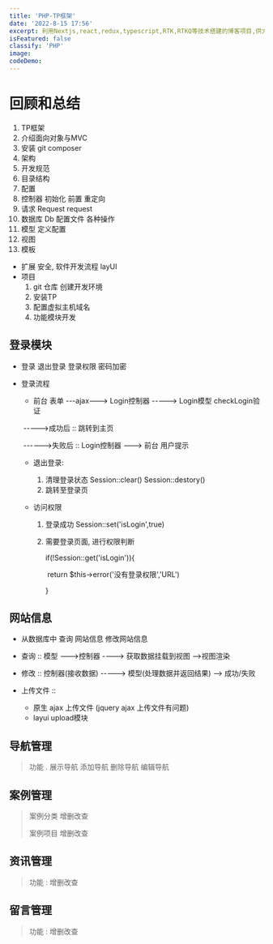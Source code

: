 ```yaml
---
title: 'PHP-TP框架'
date: '2022-8-15 17:56'
excerpt: 利用Nextjs,react,redux,typescript,RTK,RTKQ等技术搭建的博客项目,供大家参考指正
isFeatured: false
classify: 'PHP'
image:
codeDemo:
---
```


# 回顾和总结

1. TP框架
2. 介绍面向对象与MVC
3. 安装 git  composer
4. 架构
5. 开发规范
6. 目录结构
7. 配置
8. 控制器   初始化 前置  重定向
9. 请求   Request   request
10. 数据库   Db  配置文件    各种操作
11. 模型   定义配置
12. 视图
13. 模板

- 扩展   安全,   软件开发流程  layUI
- 项目
  1. git  仓库  创建开发环境
  2. 安装TP
  3. 配置虚拟主机域名
  4. 功能模块开发



## 登录模块

- 登录  退出登录  登录权限 密码加密

- 登录流程

  -  前台  表单  ---ajax---> Login控制器   -----> Login模型   checkLogin验证

    ​		----->成功后   :: 跳转到主页

    ​		------>失败后  ::   Login控制器 ---> 前台 用户提示

  - 退出登录:

    1. 清理登录状态  Session::clear()   Session::destory()
    2. 跳转至登录页

  - 访问权限

    1. 登录成功    Session::set('isLogin',true)

    2. 需要登录页面, 进行权限判断

       if(!Session::get('isLogin')){

       ​	return   $this->error('没有登录权限','URL')

       }

## 网站信息

- 从数据库中 查询 网站信息    修改网站信息
- 查询 ::    模型  --->控制器   ---->  获取数据挂载到视图  -->视图渲染

- 修改 :: 控制器(接收数据)   -----> 模型(处理数据并返回结果) -->  成功/失败

- 上传文件 :: 
  - 原生  ajax 上传文件   (jquery  ajax  上传文件有问题)
  - layui  upload模块

## 导航管理

> 功能 .   展示导航  添加导航   删除导航 编辑导航

## 案例管理

>  案例分类   增删改查
>
>  案例项目 增删改查

## 资讯管理

> 功能  :  增删改查

## 留言管理

> 功能 : 增删改查
